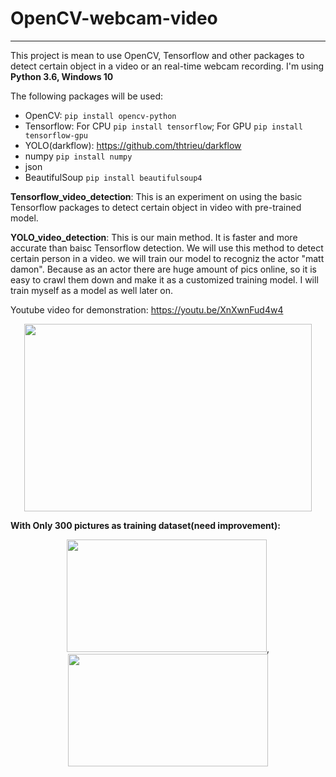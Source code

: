 # OpenCV-webcam-video
---

This project is mean to use OpenCV, Tensorflow and other packages to detect certain object in a video or an real-time webcam recording. 
I'm using **Python 3.6, Windows 10**   

The following packages will be used:  
 * OpenCV: `pip install opencv-python`  
 * Tensorflow: For CPU `pip install tensorflow`; For GPU `pip install tensorflow-gpu`  
 * YOLO(darkflow): https://github.com/thtrieu/darkflow  
 * numpy `pip install numpy`  
 * json  
 * BeautifulSoup `pip install beautifulsoup4`  

**Tensorflow_video_detection**: This is an experiment on using the basic Tensorflow packages to 
detect certain object in video with pre-trained model.  

**YOLO_video_detection**: This is our main method. It is faster and more accurate than baisc Tensorflow
detection. We will use this method to detect certain person in a video. we will train our model to recogniz
the actor "matt damon". Because as an actor there are huge amount of pics online, so it is easy to crawl them
down and make it as a customized training model. I will train myself as a model as well later on.  

Youtube video for demonstration: https://youtu.be/XnXwnFud4w4  

<p align="center">
  <img width="460" height="300" src="https://user-images.githubusercontent.com/8333665/38754168-c6f6c7e6-3f2e-11e8-8c57-a0c5e28303d5.png">
</p>

**With Only 300 pictures as training dataset(need improvement):**  
<p align="center">
<img width="320" height="180" src="https://user-images.githubusercontent.com/8333665/38891350-113b3366-4252-11e8-820c-4a8c3162cfaf.gif">,<img width="320" height="180" src="https://user-images.githubusercontent.com/8333665/38891588-d19005f6-4252-11e8-8197-db7710a3fe21.gif">
</p>
